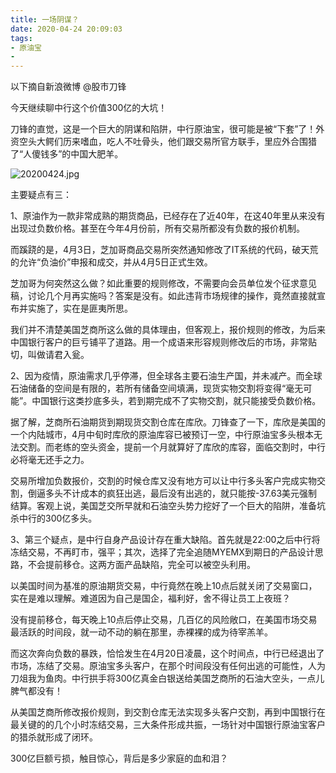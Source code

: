```yaml
---
title: 一场阴谋？
date: 2020-04-24 20:09:03
tags:
- 原油宝
- 
---
```

以下摘自新浪微博  @股市刀锋

今天继续聊中行这个价值300亿的大坑！

刀锋的直觉，这是一个巨大的阴谋和陷阱，中行原油宝，很可能是被“下套”了！外资空头大鳄们历来嗜血，吃人不吐骨头，他们跟交易所官方联手，里应外合围猎了“人傻钱多”的中国大肥羊。

![20200424.jpg](https://i.loli.net/2020/04/24/QBmPJkzRu23i6vy.jpg)
<!---more--->
主要疑点有三：

1、原油作为一款非常成熟的期货商品，已经存在了近40年，在这40年里从来没有出现过负数价格。甚至在今年4月份前，所有交易所都没有负数的报价机制。

而蹊跷的是，4月3日，芝加哥商品交易所突然通知修改了IT系统的代码，破天荒的允许“负油价”申报和成交，并从4月5日正式生效。

芝加哥为何突然这么做？如此重要的规则修改，不需要向会员单位发个征求意见稿，讨论几个月再实施吗？答案是没有。如此违背市场规律的操作，竟然直接就宣布并实施了，实在是匪夷所思。

我们并不清楚美国芝商所这么做的具体理由，但客观上，报价规则的修改，为后来中国银行客户的巨亏铺平了道路。用一个成语来形容规则修改后的市场，非常贴切，叫做请君入瓮。

2、因为疫情，原油需求几乎停滞，但全球各主要石油生产国，并未减产。而全球石油储备的空间是有限的，若所有储备空间填满，现货实物交割将变得“毫无可能”。中国银行这类抄底多头，若到期完成不了实物交割，就只能接受负数价格。

据了解，芝商所石油期货到期现货交割仓库在库欣。刀锋查了一下，库欣是美国的一个内陆城市，4月中旬时库欣的原油库容已被预订一空，中行原油宝多头根本无法交割。而老练的空头资金，提前一个月就算好了库欣的库容，面临交割时，中行必将毫无还手之力。

交易所增加负数报价，交割的时候仓库又没有地方可以让中行多头客户完成实物交割，倒逼多头不计成本的疯狂出逃，最后没有出逃的，就只能按-37.63美元强制结算。客观上说，美国芝交所早就和石油空头势力挖好了一个巨大的陷阱，准备坑杀中行的300亿多头。

3、第三个疑点，是中行自身产品设计存在重大缺陷。首先就是22:00之后中行将冻结交易，不再盯市，强平；其次，选择了完全追随MYEMX到期日的产品设计思路，不会提前移仓。这两方面产品缺陷，完全可以被空头利用。

以美国时间为基准的原油期货交易，中行竟然在晚上10点后就关闭了交易窗口，实在是难以理解。难道因为自己是国企，福利好，舍不得让员工上夜班？

没有提前移仓，每天晚上10点后停止交易，几百亿的风险敞口，在美国市场交易最活跃的时间段，就一动不动的躺在那里，赤裸裸的成为待宰羔羊。

而这次奔向负数的暴跌，恰恰发生在4月20日凌晨，这个时间点，中行已经退出了市场，冻结了交易。原油宝多头客户，在那个时间段没有任何出逃的可能性，人为刀俎我为鱼肉。中行拱手将300亿真金白银送给美国芝商所的石油大空头，一点儿脾气都没有！

从美国芝商所修改报价规则，到交割仓库无法实现多头客户交割，再到中国银行在最关键的的几个小时冻结交易，三大条件形成共振，一场针对中国银行原油宝客户的猎杀就形成了闭环。

300亿巨额亏损，触目惊心，背后是多少家庭的血和泪？